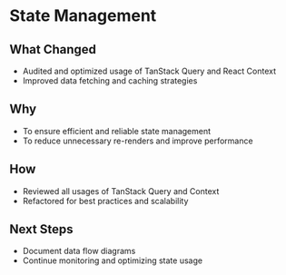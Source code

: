 # State Management

## What Changed
- Audited and optimized usage of TanStack Query and React Context
- Improved data fetching and caching strategies

## Why
- To ensure efficient and reliable state management
- To reduce unnecessary re-renders and improve performance

## How
- Reviewed all usages of TanStack Query and Context
- Refactored for best practices and scalability

## Next Steps
- Document data flow diagrams
- Continue monitoring and optimizing state usage
